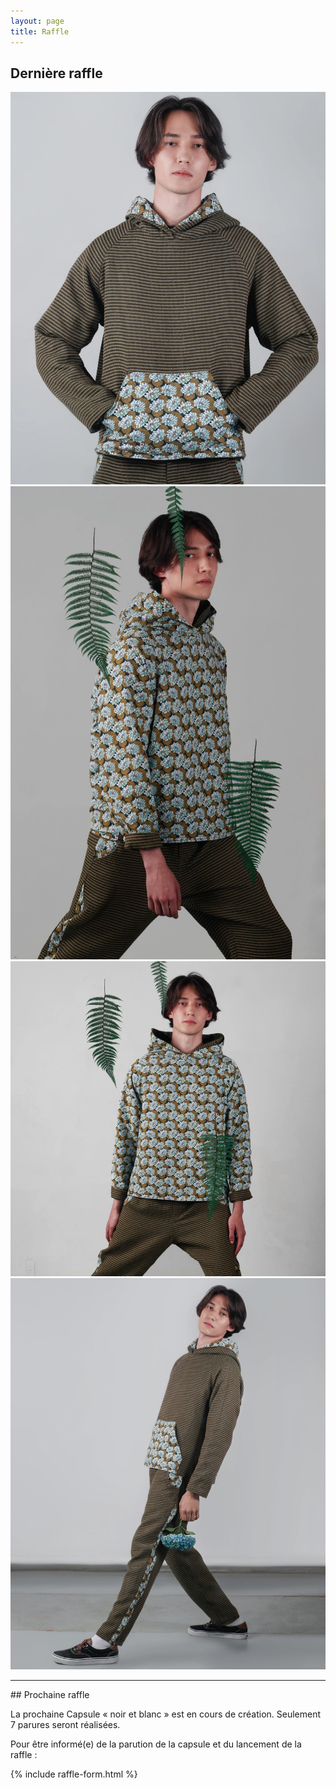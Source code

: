 ```yaml
---
layout: page
title: Raffle
---
```

## Dernière raffle

<div class="gallery" data-columns="2">
	<img class="lazyload" src="/images/raffle/1-crop.webp">
  <img class="lazyload" src="/images/raffle/4.webp">
  <img class="lazyload" src="/images/raffle/3-crop.webp">
  <img class="lazyload" src="/images/raffle/2-crop.webp">
</div>
<hr>
## Prochaine raffle

La prochaine Capsule « noir et blanc » est en cours de création. Seulement 7 parures seront réalisées.

Pour être informé(e) de la parution de la capsule et du lancement de la raffle :

{% include raffle-form.html %}
